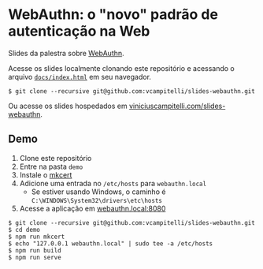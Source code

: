 # WebAuthn: o "novo" padrão de autenticação na Web

Slides da palestra sobre [WebAuthn](https://www.rfc-editor.org/rfc/rfc8809).

Acesse os slides localmente clonando este repositório e acessando o arquivo [`docs/index.html`](./docs/index.html) em seu navegador.

```shell
$ git clone --recursive git@github.com:vcampitelli/slides-webauthn.git
```

Ou acesse os slides hospedados em [viniciuscampitelli.com/slides-webauthn](https://viniciuscampitelli.com/slides-webauthn).

## Demo

1. Clone este repositório
2. Entre na pasta `demo`
3. Instale o [mkcert](https://github.com/FiloSottile/mkcert)
4. Adicione uma entrada no `/etc/hosts` para `webauthn.local`
    * Se estiver usando Windows, o caminho é `C:\WINDOWS\System32\drivers\etc\hosts`
5. Acesse a aplicação em [webauthn.local:8080](https://webauthn.local:8080)

```shell
$ git clone --recursive git@github.com:vcampitelli/slides-webauthn.git
$ cd demo
$ npm run mkcert
$ echo "127.0.0.1 webauthn.local" | sudo tee -a /etc/hosts
$ npm run build
$ npm run serve
```
